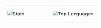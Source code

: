 <table>
<tr>
<td valign="top" style="width: 50%;">

![Stats](https://github-readme-stats.vercel.app/api?username=Matteo-stefaa&show_icons=true&theme=synthwave&count_private=true&include_all_commits=true)

</td>
</td>
<td valign="top" style="width: 50%;">

![Top Languages](https://github-readme-stats.vercel.app/api/top-langs/?username=Matteo-stefaa&langs_count=10&theme=synthwave&layout=compact)

</td>
</tr>
</table>
